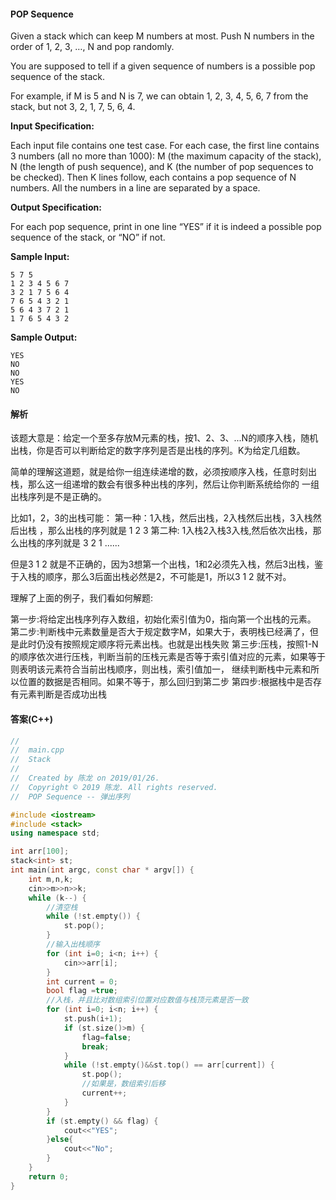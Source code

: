 #### POP Sequence

Given a stack which can keep M numbers at most. Push N numbers in the order of 1, 2, 3, …, N and pop randomly. 

You are supposed to tell if a given sequence of numbers is a possible pop sequence of the stack. 

For example, if M is 5 and N is 7, we can obtain 1, 2, 3, 4, 5, 6, 7 from the stack, but not 3, 2, 1, 7, 5, 6, 4.


**Input Specification:**

Each input file contains one test case. For each case, the first line contains 3 numbers (all no more than 1000): 
M (the maximum capacity of the stack),
N (the length of push sequence), 
and K (the number of pop sequences to be checked). Then K lines follow, each contains a pop sequence of N numbers. All the numbers in a line are separated by a space.

**Output Specification:**

For each pop sequence, print in one line “YES” if it is indeed a possible pop sequence of the stack, or “NO” if not.

**Sample Input:**

```text
5 7 5
1 2 3 4 5 6 7
3 2 1 7 5 6 4
7 6 5 4 3 2 1
5 6 4 3 7 2 1
1 7 6 5 4 3 2
```

**Sample Output:**

```text
YES
NO
NO
YES
NO
```

#### 解析

该题大意是：给定一个至多存放M元素的栈，按1、2、3、...N的顺序入栈，随机出栈，你是否可以判断给定的数字序列是否是出栈的序列。K为给定几组数。

简单的理解这道题，就是给你一组连续递增的数，必须按顺序入栈，任意时刻出栈，那么这一组递增的数会有很多种出栈的序列，然后让你判断系统给你的
一组出栈序列是不是正确的。

比如1，2，3的出栈可能： 
第一种：1入栈，然后出栈，2入栈然后出栈，3入栈然后出栈 ，那么出栈的序列就是 1 2 3 
第二种: 1入栈2入栈3入栈,然后依次出栈，那么出栈的序列就是 3 2 1
......

但是3 1 2 就是不正确的，因为3想第一个出栈，1和2必须先入栈，然后3出栈，鉴于入栈的顺序，那么3后面出栈必然是2，不可能是1，所以3 1 2 就不对。

理解了上面的例子，我们看如何解题:

第一步:将给定出栈序列存入数组，初始化索引值为0，指向第一个出栈的元素。
第二步:判断栈中元素数量是否大于规定数字M，如果大于，表明栈已经满了，但是此时仍没有按照规定顺序将元素出栈。也就是出栈失败
第三步:压栈，按照1-N的顺序依次进行压栈，判断当前的压栈元素是否等于索引值对应的元素，如果等于则表明该元素符合当前出栈顺序，则出栈，索引值加一，
继续判断栈中元素和所以位置的数据是否相同。如果不等于，那么回归到第二步
第四步:根据栈中是否存有元素判断是否成功出栈



#### 答案(C++)

```c++
//
//  main.cpp
//  Stack
//
//  Created by 陈龙 on 2019/01/26.
//  Copyright © 2019 陈龙. All rights reserved.
//  POP Sequence -- 弹出序列

#include <iostream>
#include <stack>
using namespace std;

int arr[100];
stack<int> st;
int main(int argc, const char * argv[]) {
    int m,n,k;
    cin>>m>>n>>k;
    while (k--) {
        //清空栈
        while (!st.empty()) {
            st.pop();
        }
        //输入出栈顺序
        for (int i=0; i<n; i++) {
            cin>>arr[i];
        }
        int current = 0;
        bool flag =true;
        //入栈，并且比对数组索引位置对应数值与栈顶元素是否一致
        for (int i=0; i<n; i++) {
            st.push(i+1);
            if (st.size()>m) {
                flag=false;
                break;
            }
            while (!st.empty()&&st.top() == arr[current]) {
                st.pop();
                //如果是，数组索引后移
                current++;
            }
        }
        if (st.empty() && flag) {
            cout<<"YES";
        }else{
            cout<<"No";
        }
    }
    return 0;
}
```
